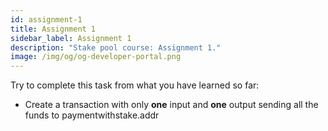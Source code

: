 ```yaml
---
id: assignment-1
title: Assignment 1
sidebar_label: Assignment 1
description: "Stake pool course: Assignment 1."
image: /img/og/og-developer-portal.png
---
```


Try to complete this task from what you have learned so far:

- Create a transaction with only **one** input and **one** output sending all the funds to paymentwithstake.addr
